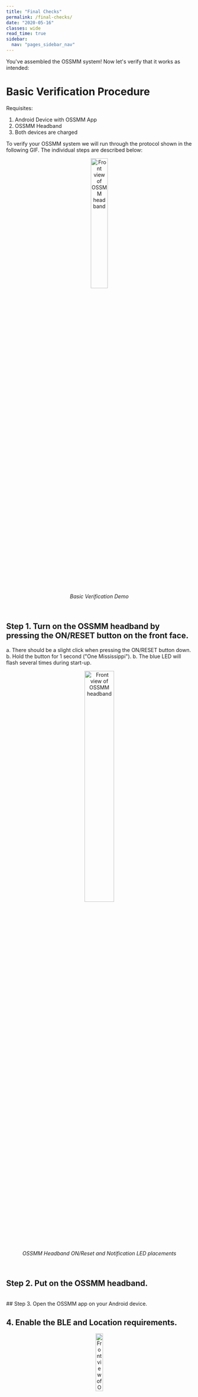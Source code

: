 ```yaml
---
title: "Final Checks"
permalink: /final-checks/
date: "2020-05-16"
classes: wide
read_time: true
sidebar:
  nav: "pages_sidebar_nav"
---
```


You've assembled the OSSMM system! Now let's verify that it works as intended:

# Basic Verification Procedure

Requisites:
1. Android Device with OSSMM App
2. OSSMM Headband
3. Both devices are charged

To verify your OSSMM system we will run through the protocol shown in the
following GIF. The individual steps are described below:

<figure style="text-align: center; display: block; margin-left: auto; margin-right: auto;">
  <img src="{{ site.url }}/OSSMM/media/final-checks/long-demo.gif" alt="Front view of OSSMM headband" style="width: 30%; display: block; margin-left: auto; margin-right: auto;">
  <figcaption style="font-style: italic; margin-top: 5px; text-align: center;">Basic Verification Demo</figcaption>
</figure>
<br>

## Step 1. Turn on the OSSMM headband by pressing the ON/RESET button on the front face.

a. There should be a slight click when pressing the ON/RESET button down.
b. Hold the button for 1 second ("One Mississippi").
b. The blue LED will flash several times during start-up.
 
<figure style="text-align: center; display: block; margin-left: auto; margin-right: auto;">
  <img src="{{ site.url }}/OSSMM/media/final-checks/buttons.jpg" alt="Front view of OSSMM headband" style="width: 40%; display: block; margin-left: auto; margin-right: auto;">
  <figcaption style="font-style: italic; margin-top: 5px; text-align: center;">OSSMM Headband ON/Reset and Notification LED placements</figcaption>
</figure>
<br>
 
## Step 2. Put on the OSSMM headband.
<br>
## Step 3. Open the OSSMM app on your Android device.
<br>

## 4. Enable the BLE and Location requirements.

<figure style="text-align: center; display: block; margin-left: auto; margin-right: auto;">
  <img src="{{ site.url }}/OSSMM/media/final-checks/requirements.png" alt="Front view of OSSMM headband" style="width: 20%; display: block; margin-left: auto; margin-right: auto;">
  <figcaption style="font-style: italic; margin-top: 5px; text-align: center;">System Requirements Screen</figcaption>
</figure>
<br>

## Step 5. To bond the app and headband, go to Settings >> Find Device.

<figure style="text-align: center; display: block; margin-left: auto; margin-right: auto;">
  <img src="{{ site.url }}/OSSMM/media/final-checks/find-device.png" alt="Front view of OSSMM headband" style="width: 20%; display: block; margin-left: auto; margin-right: auto;">
  <figcaption style="font-style: italic; margin-top: 5px; text-align: center;">"Find Device" is in the collapsible Settings section.</figcaption>
</figure>
<br>

##Step 6. Connect the OSSMM device.
 a. The green LED will flash several times for a successful connection.
 
<figure style="text-align: center; display: block; margin-left: auto; margin-right: auto;">
  <img src="{{ site.url }}/OSSMM/media/final-checks/connect.png" alt="Front view of OSSMM headband" style="width: 20%; display: block; margin-left: auto; margin-right: auto;">
  <figcaption style="font-style: italic; margin-top: 5px; text-align: center;">Bluetooth Devices Scan Screen</figcaption>
</figure>

## Step 7. Move to the Live Data section (this should open automatically)
<br>

## Step 8. View the Accelerometer and Gyroscope and verify plots show turning of the head.

<figure style="text-align: center; display: block; margin-left: auto; margin-right: auto;">
  <img src="{{ site.url }}/OSSMM/media/final-checks/acc-gyro.png" alt="Front view of OSSMM headband" style="width: 20%; display: block; margin-left: auto; margin-right: auto;">
  <figcaption style="font-style: italic; margin-top: 5px; text-align: center;">Accelerometer and Gyroscope Plots in the Live Data Section. Arrows point to distinct head turns, hence separate colors in the gyroscope plot.</figcaption>
</figure>
<br>

## Step 9. View the EOG section, and verify eye movement is detected with side-to-side saccades or roll your eyes.

In the plot below you can observe left-right saccade, right-left saccade, and clock-wise eye movement.

<figure style="text-align: center; display: block; margin-left: auto; margin-right: auto;">
  <img src="{{ site.url }}/OSSMM/media/final-checks/eog.png" alt="Front view of OSSMM headband" style="width: 20%; display: block; margin-left: auto; margin-right: auto;">
  <figcaption style="font-style: italic; margin-top: 5px; text-align: center;">Eye Movement (EOG) plot in Live Data section. Arrows point to distinct eye movements: left-right saccade, right-left saccade, eye rolling.</figcaption>
</figure>
<br>


## Step 10. View the Heart Rate plot to see that your pulse is being detected.

<figure style="text-align: center; display: block; margin-left: auto; margin-right: auto;">
  <img src="{{ site.url }}/OSSMM/media/final-checks/pulse.png" alt="Front view of OSSMM headband" style="width: 20%; display: block; margin-left: auto; margin-right: auto;">
  <figcaption style="font-style: italic; margin-top: 5px; text-align: center;">Pulse plot in the Live Data section. Each spike shows a heart beat. The EKG 'T Wave' is visible as a low bump after each spike. </figcaption>
</figure>
<br>

## Step 11. Press "Stop Recording and Turn Off"

<figure style="text-align: center; display: block; margin-left: auto; margin-right: auto;">
  <img src="{{ site.url }}/OSSMM/media/final-checks/stop.png" alt="Front view of OSSMM headband" style="width: 20%; display: block; margin-left: auto; margin-right: auto;">
  <figcaption style="font-style: italic; margin-top: 5px; text-align: center;">"Stop Recording and Turn Off" button on the OSSMM Dashboard during active Recording. </figcaption>
</figure>
<br>

# Bluetooth Bonding Verification

This will confirm the app has bonded to the OSSMM headband. Complete this after
"Basic Verification Procedure" and with the same OSSMM headband. BLE pairing
is specific to each headband and the "Reconnect" option will only work for that
bonded device.

## Step 1. Press "Reconnect and Record"
 a. The green LED will flash several times for a successful connection.
 
<figure style="text-align: center; display: block; margin-left: auto; margin-right: auto;">
  <img src="{{ site.url }}/OSSMM/media/final-checks/reconnect.png" alt="Front view of OSSMM headband" style="width: 20%; display: block; margin-left: auto; margin-right: auto;">
  <figcaption style="font-style: italic; margin-top: 5px; text-align: center;">"Reconnect and Record" button on the OSSMM dashboard. This button is only available after an OSSMM headband has bonded with the app.</figcaption>
</figure>
 
## Step 2. Verify the "Live Data" plot function correctly
## Step 3. Press "Stop Recording and Turn Off"

# Verify Data Saving and Encryption:

The following GIF shows the protocol for verifying data is being saved and
encrypted correctly. Individual steps are listed below:

Follow the video below for a demonstration:
<figure style="text-align: center; display: block; margin-left: auto; margin-right: auto;">
  <img src="{{ site.url }}/OSSMM/media/final-checks/decryption.gif" alt="Front view of OSSMM headband" style="width: 85%; display: block; margin-left: auto; margin-right: auto;">
  <figcaption style="font-style: italic; margin-top: 5px; text-align: center;">Decryption Protocol</figcaption>
</figure>

## Step 1. Connect the Android Device to a computer

Make sure "File Transfer/Android Auto" is enabled.

<br>
## Step 2. Access the internal file system and navigate to "Documents/OSSMM" on the Android device

<br>
## Step 3. Select the ZIP file corresponding to the time of your verification recording

<br>
## Step 4. Import the ZIP file to your computer, and open with appropriate decompression tool (WinRAR is recommended for Windows)

Note: Standard Windows extraction will not work. Winrar is "free".

<br>
## Step 5. Use the password under "Data Protection" >> "View Data Access Password" in the app


<br>
<figure style="display: inline-block; width: 30%; margin: 0 2%; text-align: center; vertical-align: top;">
  <img src="{{ site.url }}/OSSMM/media/final-checks/data-protection.png" alt="Front view of OSSMM headband" style="width: 100%; display: block;">
  <figcaption style="font-style: italic; margin-top: 5px;">"View Data Access Password" in the Data Protection Section.</figcaption>
</figure>
<figure style="display: inline-block; width: 30%; margin: 0 2%; text-align: center; vertical-align: top;">
  <img src="{{ site.url }}/OSSMM/media/final-checks/password.png" alt="Front view of OSSMM headband" style="width: 100%; display: block;">
  <figcaption style="font-style: italic; margin-top: 5px;">Semi-randomly generated OSSMM password for encrypted recording files.</figcaption>
</figure>
<br>

Note: Each time the application is installed, a new encryption password is
semi-randomly generated. This can be modified within the Android app code, so
that a chosen password is used instead.

<br>
# Advanced Verification - if interested in sleep modulation:

(After following the connection/reconnection steps above)

## Step 1. Go to "Sleep Modulation" and enable

<figure style="text-align: center; display: block; margin-left: auto; margin-right: auto;">
  <img src="{{ site.url }}/OSSMM/media/final-checks/modulation.png" alt="Front view of OSSMM headband" style="width: 20%; display: block; margin-left: auto; margin-right: auto;">
  <figcaption style="font-style: italic; margin-top: 5px; text-align: center;">"Modulation Mode" Toggle and "Test" button in Sleep Modulation section.</figcaption>
</figure>
<br>

## Step 2. Press Test Modulation during the connection
   - The OSSMM headband should vibrate in a double "blinky" pattern (On-Off...On-Off)